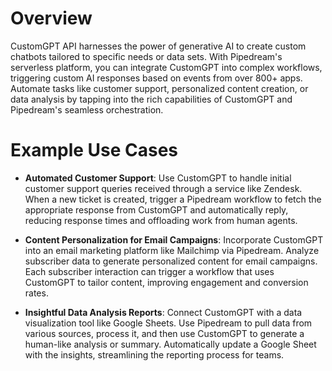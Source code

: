 # Overview

CustomGPT API harnesses the power of generative AI to create custom chatbots tailored to specific needs or data sets. With Pipedream's serverless platform, you can integrate CustomGPT into complex workflows, triggering custom AI responses based on events from over 800+ apps. Automate tasks like customer support, personalized content creation, or data analysis by tapping into the rich capabilities of CustomGPT and Pipedream's seamless orchestration.

# Example Use Cases

- **Automated Customer Support**: Use CustomGPT to handle initial customer support queries received through a service like Zendesk. When a new ticket is created, trigger a Pipedream workflow to fetch the appropriate response from CustomGPT and automatically reply, reducing response times and offloading work from human agents.

- **Content Personalization for Email Campaigns**: Incorporate CustomGPT into an email marketing platform like Mailchimp via Pipedream. Analyze subscriber data to generate personalized content for email campaigns. Each subscriber interaction can trigger a workflow that uses CustomGPT to tailor content, improving engagement and conversion rates.

- **Insightful Data Analysis Reports**: Connect CustomGPT with a data visualization tool like Google Sheets. Use Pipedream to pull data from various sources, process it, and then use CustomGPT to generate a human-like analysis or summary. Automatically update a Google Sheet with the insights, streamlining the reporting process for teams.
